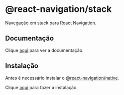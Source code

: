 # @react-navigation/stack

Navegação em stack para React Navigation.

## Documentação

Clique [aqui](https://github.com/react-navigation/react-navigation/tree/master/packages/stack) para ver a documentação.

## Instalação

Antes é necessário instalar o [@react-navigation/native](@react-navigation-native.md).

Clique [aqui](https://www.npmjs.com/package/@react-navigation/stack) para fazer a instalação.